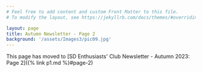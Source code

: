 ```yaml
---
# Feel free to add content and custom Front Matter to this file.
# To modify the layout, see https://jekyllrb.com/docs/themes/#overriding-theme-defaults

layout: page
title: Autumn Newsletter - Page 2
background: '/assets/Images3/pic09.jpg'
---
```


This page has moved to [SD Enthusiasts' Club Newsletter - Autumn 2023: Page 2]({% link p1.md %}#page-2)


